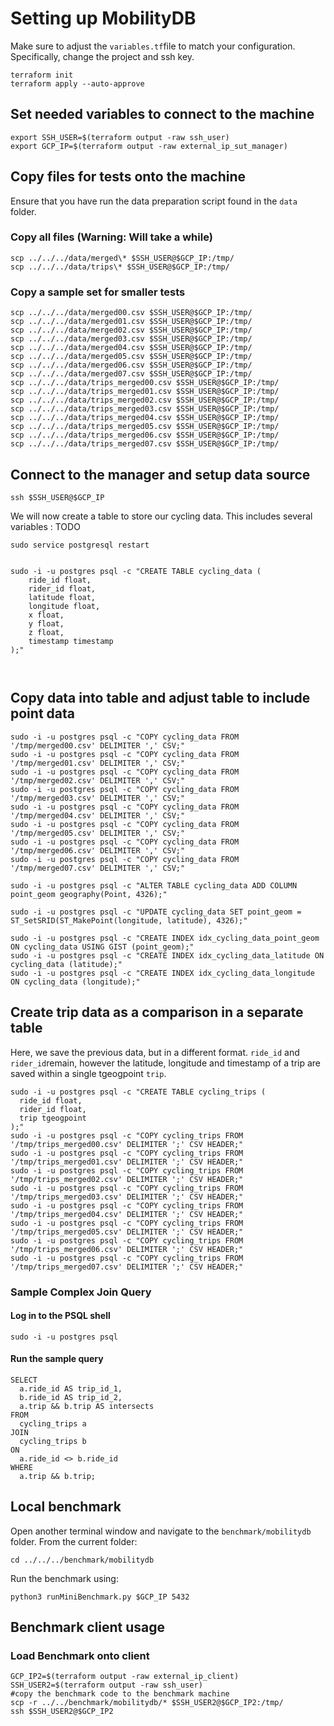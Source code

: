 # Setting up MobilityDB
Make sure to adjust the `variables.tf`file to match your configuration. Specifically, change the project and ssh key.
```
terraform init
terraform apply --auto-approve
```
## Set needed variables to connect to the machine
```
export SSH_USER=$(terraform output -raw ssh_user)
export GCP_IP=$(terraform output -raw external_ip_sut_manager)
```
## Copy files for tests onto the machine
Ensure that you have run the data preparation script found in the `data` folder.
### Copy all files (Warning: Will take a while)
```
scp ../../../data/merged\* $SSH_USER@$GCP_IP:/tmp/
scp ../../../data/trips\* $SSH_USER@$GCP_IP:/tmp/
```
### Copy a sample set for smaller tests
```
scp ../../../data/merged00.csv $SSH_USER@$GCP_IP:/tmp/
scp ../../../data/merged01.csv $SSH_USER@$GCP_IP:/tmp/
scp ../../../data/merged02.csv $SSH_USER@$GCP_IP:/tmp/
scp ../../../data/merged03.csv $SSH_USER@$GCP_IP:/tmp/
scp ../../../data/merged04.csv $SSH_USER@$GCP_IP:/tmp/
scp ../../../data/merged05.csv $SSH_USER@$GCP_IP:/tmp/
scp ../../../data/merged06.csv $SSH_USER@$GCP_IP:/tmp/
scp ../../../data/merged07.csv $SSH_USER@$GCP_IP:/tmp/
scp ../../../data/trips_merged00.csv $SSH_USER@$GCP_IP:/tmp/
scp ../../../data/trips_merged01.csv $SSH_USER@$GCP_IP:/tmp/
scp ../../../data/trips_merged02.csv $SSH_USER@$GCP_IP:/tmp/
scp ../../../data/trips_merged03.csv $SSH_USER@$GCP_IP:/tmp/
scp ../../../data/trips_merged04.csv $SSH_USER@$GCP_IP:/tmp/
scp ../../../data/trips_merged05.csv $SSH_USER@$GCP_IP:/tmp/
scp ../../../data/trips_merged06.csv $SSH_USER@$GCP_IP:/tmp/
scp ../../../data/trips_merged07.csv $SSH_USER@$GCP_IP:/tmp/
```

## Connect to the manager and setup data source
```
ssh $SSH_USER@$GCP_IP
```
We will now create a table to store our cycling data. This includes several variables : TODO
```
sudo service postgresql restart


sudo -i -u postgres psql -c "CREATE TABLE cycling_data (
    ride_id float,
    rider_id float,
    latitude float,
    longitude float,
    x float,
    y float,
    z float,
    timestamp timestamp
);"



```
## Copy data into table and adjust table to include point data
```
sudo -i -u postgres psql -c "COPY cycling_data FROM '/tmp/merged00.csv' DELIMITER ',' CSV;"
sudo -i -u postgres psql -c "COPY cycling_data FROM '/tmp/merged01.csv' DELIMITER ',' CSV;"
sudo -i -u postgres psql -c "COPY cycling_data FROM '/tmp/merged02.csv' DELIMITER ',' CSV;"
sudo -i -u postgres psql -c "COPY cycling_data FROM '/tmp/merged03.csv' DELIMITER ',' CSV;"
sudo -i -u postgres psql -c "COPY cycling_data FROM '/tmp/merged04.csv' DELIMITER ',' CSV;"
sudo -i -u postgres psql -c "COPY cycling_data FROM '/tmp/merged05.csv' DELIMITER ',' CSV;"
sudo -i -u postgres psql -c "COPY cycling_data FROM '/tmp/merged06.csv' DELIMITER ',' CSV;"
sudo -i -u postgres psql -c "COPY cycling_data FROM '/tmp/merged07.csv' DELIMITER ',' CSV;"

sudo -i -u postgres psql -c "ALTER TABLE cycling_data ADD COLUMN point_geom geography(Point, 4326);"

sudo -i -u postgres psql -c "UPDATE cycling_data SET point_geom = ST_SetSRID(ST_MakePoint(longitude, latitude), 4326);"

sudo -i -u postgres psql -c "CREATE INDEX idx_cycling_data_point_geom ON cycling_data USING GIST (point_geom);"
sudo -i -u postgres psql -c "CREATE INDEX idx_cycling_data_latitude ON cycling_data (latitude);"
sudo -i -u postgres psql -c "CREATE INDEX idx_cycling_data_longitude ON cycling_data (longitude);"

```

## Create trip data as a comparison in a separate table
Here, we save the previous data, but in a different format. `ride_id` and `rider_id`remain, however the latitude, longitude and timestamp of a trip are saved within a single tgeogpoint `trip`.
```
sudo -i -u postgres psql -c "CREATE TABLE cycling_trips (
  ride_id float,
  rider_id float,
  trip tgeogpoint
);"
sudo -i -u postgres psql -c "COPY cycling_trips FROM '/tmp/trips_merged00.csv' DELIMITER ';' CSV HEADER;"
sudo -i -u postgres psql -c "COPY cycling_trips FROM '/tmp/trips_merged01.csv' DELIMITER ';' CSV HEADER;"
sudo -i -u postgres psql -c "COPY cycling_trips FROM '/tmp/trips_merged02.csv' DELIMITER ';' CSV HEADER;"
sudo -i -u postgres psql -c "COPY cycling_trips FROM '/tmp/trips_merged03.csv' DELIMITER ';' CSV HEADER;"
sudo -i -u postgres psql -c "COPY cycling_trips FROM '/tmp/trips_merged04.csv' DELIMITER ';' CSV HEADER;"
sudo -i -u postgres psql -c "COPY cycling_trips FROM '/tmp/trips_merged05.csv' DELIMITER ';' CSV HEADER;"
sudo -i -u postgres psql -c "COPY cycling_trips FROM '/tmp/trips_merged06.csv' DELIMITER ';' CSV HEADER;"
sudo -i -u postgres psql -c "COPY cycling_trips FROM '/tmp/trips_merged07.csv' DELIMITER ';' CSV HEADER;"
```

### Sample Complex Join Query 
#### Log in to the PSQL shell
```
sudo -i -u postgres psql
```
#### Run the sample query 
``` 
SELECT 
  a.ride_id AS trip_id_1, 
  b.ride_id AS trip_id_2, 
  a.trip && b.trip AS intersects
FROM 
  cycling_trips a
JOIN 
  cycling_trips b 
ON 
  a.ride_id <> b.ride_id  
WHERE 
  a.trip && b.trip;
```

## Local benchmark
Open another terminal window and navigate to the `benchmark/mobilitydb` folder. From the current folder:
```
cd ../../../benchmark/mobilitydb
```
Run the benchmark using: 
```
python3 runMiniBenchmark.py $GCP_IP 5432
```
## Benchmark client usage

### Load Benchmark onto client
```
GCP_IP2=$(terraform output -raw external_ip_client)
SSH_USER2=$(terraform output -raw ssh_user)
#copy the benchmark code to the benchmark machine
scp -r ../../benchmark/mobilitydb/* $SSH_USER2@$GCP_IP2:/tmp/
ssh $SSH_USER2@$GCP_IP2
```
